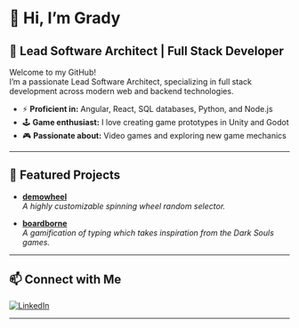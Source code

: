 # 👋 Hi, I’m Grady

## 🚀 Lead Software Architect | Full Stack Developer

Welcome to my GitHub!  
I’m a passionate Lead Software Architect, specializing in full stack development across modern web and backend technologies.

- ⚡ **Proficient in:** Angular, React, SQL databases, Python, and Node.js
- 🕹️ **Game enthusiast:** I love creating game prototypes in Unity and Godot
- 🎮 **Passionate about:** Video games and exploring new game mechanics

---

## 🌟 Featured Projects

- [**demowheel**](https://github.com/GradXL49/demowheel)  
  _A highly customizable spinning wheel random selector._

- [**boardborne**](https://github.com/GradXL49/boardborne)  
  _A gamification of typing which takes inspiration from the Dark Souls games._

---

## 📫 Connect with Me

[![LinkedIn](https://img.shields.io/badge/LinkedIn-Grady%20Landers-blue?logo=linkedin&style=flat-square)](https://linkedin.com/in/grady-landers)

---

<!--
**GradXL49/GradXL49** is a ✨ special ✨ repository because its `README.md` (this file) appears on your GitHub profile!
-->
